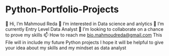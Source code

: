 # Python-Portfolio-Projects
👋 Hi, I’m Mahmoud Reda
👀 I’m interested in Data science and anlytics
🌱 I’m currently Entry Level Data Analyst
💞️ I’m looking to collaborate on a chance to prove my skills
📫 How to reach me bio.mahmoudreda@gmail.com
This File will in include my future Python projects I hope it will be helpful to give your idea about my skills and my mindset as data analyst
